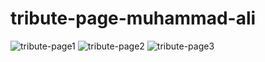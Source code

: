 # tribute-page-muhammad-ali
![tribute-page1](https://user-images.githubusercontent.com/127696250/226910382-787d41e7-5633-46fe-94bf-87a980ab91bf.png)
![tribute-page2](https://user-images.githubusercontent.com/127696250/226910391-259c0f36-9f28-47b7-bb12-96313b27b097.png)
![tribute-page3](https://user-images.githubusercontent.com/127696250/226910401-bd95b0c7-a307-4dbe-be67-26e4539e08d8.png)
